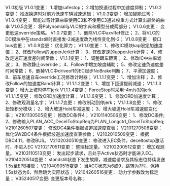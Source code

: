 ﻿V1.0初版
V1.0.1变更：
1.增加safestop；
2.增加换道过程中加速度抑制；
V1.0.2变更：
推迟换道时对前方低速车辆减速逻辑；
V1.0.3变更：
增加智能过弯；
V1.0.4变更：
智能过弯计算曲率使用C3和不使用C3通过权重方式计算出最终的曲率
V1.0.5变更：
将Polynomial与VLC的字典和模型分成两部分；
V1.0.6变更：
变更低速override策略。
V1.0.7变更：
1、删除VLC中axvRef修正；
2、将VLC的DC模块中在standstill时直接发-2减速度改为线性变化到-2；
V1.0.8变更：
接口bus变更；
V1.0.9变更：
优化算力；
V1.1.0变更：
1、修改IC模块kap限定加速度值；
2、修改Follow的upperJerk计算；
3、修改定速的upperJerk计算；
4、修改定速正速度差时间常数；
V1.1.1变更：
1、调整跟车距离；
2、修改IC中曲率滤波；
3、修改静止override；
4、Follow中增加坡度辅助；
5、修改定速负速度差时间常数；
6、删掉VLC中driveoff的EC起步NoBrake判断；
7、平滑加速度；
8、前车怠速自车override工况修改计时器；
V1.1.1.1变更：
1、增加注释；
2、修改Follow的加速度Band计算；
V1.1.1.2变更：
1、增加下匝道提前减速；
V1.1.1.3变更：
增大上坡时停车jerk
V1.1.1.4变更：
ForceStop时采用-4m/s3的jerk
V1.1.1.5变更：
修改ORD加速度计算；
V1.1.1.6变更：
1、修改ORD加速度计算；
2、修改观测量名字；
V1.1.1.7变更：
修改制动到停jerk；
V1.1.1.8变更：
1、修改扭矩积分模块；
2、增大坡道Hold车减速度；
3、增大坡道Hold车减速度变化率；
V2101130505变更：
修改DC条件4；
V2101140506变更：
1、修改DC条件;
2、修改输入PLAN_ACC_DecelToStopReq为PLAN_Longctrl_DecelToStopReq;
V2101260507变更：
修改DC4条件根据坡道加速度查表；
V2101270508变更：
优化SW2DC4条件根据坡道加速度查表参数；
V2102010509变更：
根据DBC4.11，修改BUS。
V2102030510变更：
修改进入EC条件，deceltostop激活时，不进入EC
V2102170511变更：
整理标定量。
V2102200512变更：
增加观测量。
V2103110513变更：
发出起步请求，且处于Active状态时才能进入EC。
V2104020514变更：
standstill状态下发生故障，减速度请求及其标志位持续发送1.5s至EPB接管；
V2104090515变更：
当ACC状态为6或9，跳转为7时，保持1.5s状态为6，然后跳为实际状态；
V2104260516变更：
动力学参数改为标定量；
V35240517变更:
变更版本号名称；